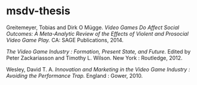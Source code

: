 # msdv-thesis

Greitemeyer, Tobias and Dirk O Mügge. *Video Games Do Affect Social Outcomes: A Meta-Analytic Review of the Effects of Violent and Prosocial Video Game Play.* CA: SAGE Publications, 2014.

*The Video Game Industry : Formation, Present State, and Future.* Edited by Peter Zackariasson and Timothy L. Wilson. New York : Routledge, 2012.

Wesley, David T. A. *Innovation and Marketing in the Video Game Industry : Avoiding the Performance Trap.* England : Gower, 2010.



